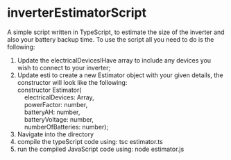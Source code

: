 # inverterEstimatorScript
A simple script written in TypeScript, to estimate the size of the inverter and also your battery backup time. 
To use the script all you need to do is the following:
1) Update the electricalDevicesIHave array to include any devices you wish to connect to your inverter;
2) Update esti to create a new Estimator object with your given details, the constructor will look like the following:  
                                      constructor Estimator(  
                                              &nbsp;&nbsp;&nbsp;&nbsp;electricalDevices: Array<ElectricalDevice>,  
                                              &nbsp;&nbsp;&nbsp;&nbsp;powerFactor: number,  
                                              &nbsp;&nbsp;&nbsp;&nbsp;batteryAH: number,  
                                              &nbsp;&nbsp;&nbsp;&nbsp;batteryVoltage: number,  
                                              &nbsp;&nbsp;&nbsp;&nbsp;numberOfBatteries: number);  
3) Navigate into the directory
4) compile the typeScript code using: tsc estimator.ts
5) run the compiled JavaScript code using: node estimator.js 
